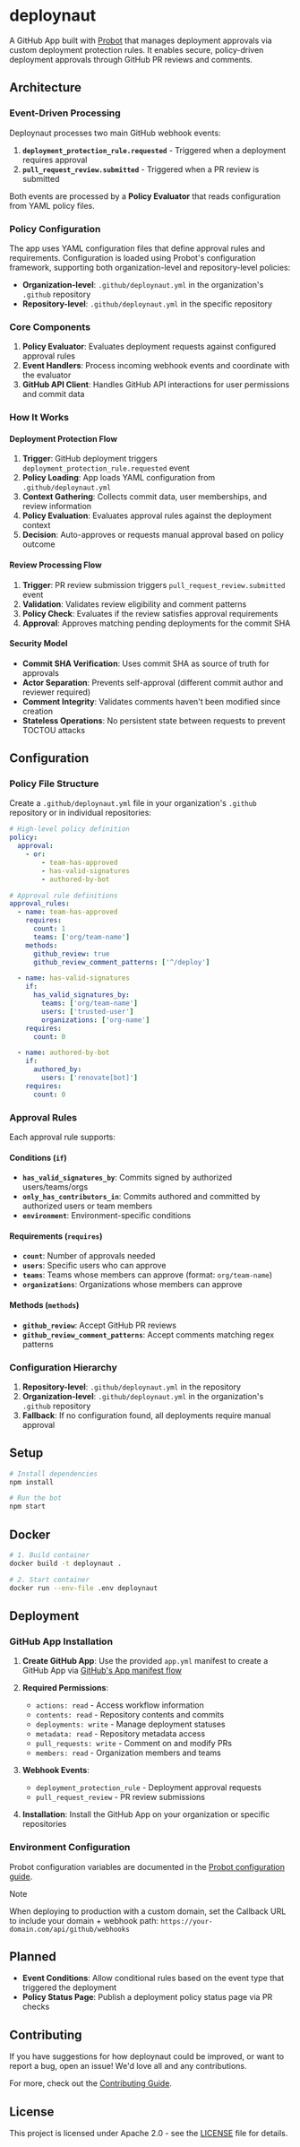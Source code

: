 # deploynaut

A GitHub App built with [Probot](https://github.com/probot/probot) that manages deployment approvals via custom deployment protection rules. It enables secure, policy-driven deployment approvals through GitHub PR reviews and comments.

## Architecture

### Event-Driven Processing

Deploynaut processes two main GitHub webhook events:

1. **`deployment_protection_rule.requested`** - Triggered when a deployment requires approval
2. **`pull_request_review.submitted`** - Triggered when a PR review is submitted

Both events are processed by a **Policy Evaluator** that reads configuration from YAML policy files.

### Policy Configuration

The app uses YAML configuration files that define approval rules and requirements. Configuration is loaded using Probot's configuration framework, supporting both organization-level and repository-level policies:

- **Organization-level**: `.github/deploynaut.yml` in the organization's `.github` repository
- **Repository-level**: `.github/deploynaut.yml` in the specific repository

### Core Components

1. **Policy Evaluator**: Evaluates deployment requests against configured approval rules
2. **Event Handlers**: Process incoming webhook events and coordinate with the evaluator
3. **GitHub API Client**: Handles GitHub API interactions for user permissions and commit data

### How It Works

#### Deployment Protection Flow

1. **Trigger**: GitHub deployment triggers `deployment_protection_rule.requested` event
2. **Policy Loading**: App loads YAML configuration from `.github/deploynaut.yml`
3. **Context Gathering**: Collects commit data, user memberships, and review information
4. **Policy Evaluation**: Evaluates approval rules against the deployment context
5. **Decision**: Auto-approves or requests manual approval based on policy outcome

#### Review Processing Flow

1. **Trigger**: PR review submission triggers `pull_request_review.submitted` event
2. **Validation**: Validates review eligibility and comment patterns
3. **Policy Check**: Evaluates if the review satisfies approval requirements
4. **Approval**: Approves matching pending deployments for the commit SHA

#### Security Model

- **Commit SHA Verification**: Uses commit SHA as source of truth for approvals
- **Actor Separation**: Prevents self-approval (different commit author and reviewer required)
- **Comment Integrity**: Validates comments haven't been modified since creation
- **Stateless Operations**: No persistent state between requests to prevent TOCTOU attacks

## Configuration

### Policy File Structure

Create a `.github/deploynaut.yml` file in your organization's `.github` repository or in individual repositories:

```yaml
# High-level policy definition
policy:
  approval:
    - or:
        - team-has-approved
        - has-valid-signatures
        - authored-by-bot

# Approval rule definitions
approval_rules:
  - name: team-has-approved
    requires:
      count: 1
      teams: ['org/team-name']
    methods:
      github_review: true
      github_review_comment_patterns: ['^/deploy']

  - name: has-valid-signatures
    if:
      has_valid_signatures_by:
        teams: ['org/team-name']
        users: ['trusted-user']
        organizations: ['org-name']
    requires:
      count: 0

  - name: authored-by-bot
    if:
      authored_by:
        users: ['renovate[bot]']
    requires:
      count: 0
```

### Approval Rules

Each approval rule supports:

#### Conditions (`if`)

- **`has_valid_signatures_by`**: Commits signed by authorized users/teams/orgs
- **`only_has_contributors_in`**: Commits authored and committed by authorized users or team members
- **`environment`**: Environment-specific conditions

#### Requirements (`requires`)

- **`count`**: Number of approvals needed
- **`users`**: Specific users who can approve
- **`teams`**: Teams whose members can approve (format: `org/team-name`)
- **`organizations`**: Organizations whose members can approve

#### Methods (`methods`)

- **`github_review`**: Accept GitHub PR reviews
- **`github_review_comment_patterns`**: Accept comments matching regex patterns

### Configuration Hierarchy

1. **Repository-level**: `.github/deploynaut.yml` in the repository
2. **Organization-level**: `.github/deploynaut.yml` in the organization's `.github` repository
3. **Fallback**: If no configuration found, all deployments require manual approval

## Setup

```sh
# Install dependencies
npm install

# Run the bot
npm start
```

## Docker

```sh
# 1. Build container
docker build -t deploynaut .

# 2. Start container
docker run --env-file .env deploynaut
```

## Deployment

### GitHub App Installation

1. **Create GitHub App**: Use the provided `app.yml` manifest to create a GitHub App via [GitHub's App manifest flow](https://docs.github.com/en/developers/apps/building-github-apps/creating-a-github-app-from-a-manifest)

2. **Required Permissions**:
   - `actions: read` - Access workflow information
   - `contents: read` - Repository contents and commits
   - `deployments: write` - Manage deployment statuses
   - `metadata: read` - Repository metadata access
   - `pull_requests: write` - Comment on and modify PRs
   - `members: read` - Organization members and teams

3. **Webhook Events**:
   - `deployment_protection_rule` - Deployment approval requests
   - `pull_request_review` - PR review submissions

4. **Installation**: Install the GitHub App on your organization or specific repositories

### Environment Configuration

Probot configuration variables are documented in the [Probot configuration guide](https://probot.github.io/docs/configuration/).

> [!NOTE]
> When deploying to production with a custom domain, set the Callback URL to include your domain + webhook path:
> `https://your-domain.com/api/github/webhooks`

## Planned

- **Event Conditions**: Allow conditional rules based on the event type that triggered the deployment
- **Policy Status Page**: Publish a deployment policy status page via PR checks

## Contributing

If you have suggestions for how deploynaut could be improved, or want to report a bug, open an issue! We'd love all and any contributions.

For more, check out the [Contributing Guide](CONTRIBUTING.md).

## License

This project is licensed under Apache 2.0 - see the [LICENSE](LICENSE) file for
details.
